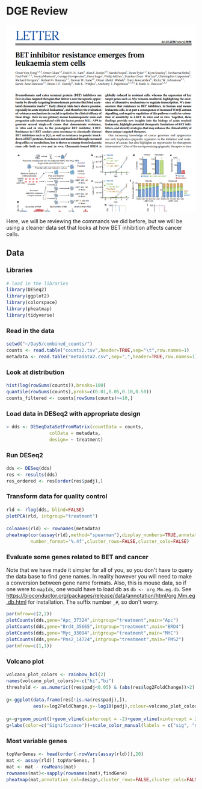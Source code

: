 # DGE Review

![alt text](..//img/jq1_bet.png)

Here, we will be reviewing the commands we did before, but we will be using a cleaner data set that looks at how BET inhibition affects cancer cells. 

## Data

### Libraries 
```R
# load in the libraries
library(DESeq2)
library(ggplot2)
library(colorspace)
library(pheatmap)
library(tidyverse)
```
### Read in the data
```R
setwd("~/Day5/combined_counts/")
counts <- read.table("counts2.tsv",header=TRUE,sep="\t",row.names=1)
metadata <- read.table("metadata2.csv",sep=",",header=TRUE,row.names=1)
```
### Look at distribution
```R
hist(log(rowSums(counts)),breaks=100)
quantile(rowSums(counts),probs=c(0.01,0.05,0.10,0.50))
counts_filtered <- counts[rowSums(counts)>=10,]
```

### Load data in DESeq2 with appropriate design 
```R
> dds <- DESeqDataSetFromMatrix(countData = counts,
				colData = metadata,
				design= ~ treatment)
```

### Run DESeq2
```R
dds <- DESeq(dds)
res <- results(dds)
res_ordered <- res[order(res$padj),]
```

### Transform data for quality control
```R
rld <- rlog(dds, blind=FALSE)
plotPCA(rld, intgroup="treatment")

colnames(rld) <- rownames(metadata)
pheatmap(cor(assay(rld),method="spearman"),display_numbers=TRUE,annotation_col=metadata,
         number_format='%.4f',cluster_rows=FALSE,cluster_cols=FALSE)
```

### Evaluate some genes related to BET and cancer
Note that we have made it simpler for all of you, so you don't have to query the data base to find gene names. In reality however you will need to make a conversion between gene name formats. Also, this is mouse data, so if one were to `mapIds`, one would have to load db as `db <- org.Mm.eg.db`. See https://bioconductor.org/packages/release/data/annotation/html/org.Mm.eg.db.html for installation. The suffix number `_#`, so don't worry.
```R
par(mfrow=c(2,2))
plotCounts(dds,gene="Apc_37324",intgroup="treatment",main="Apc")
plotCounts(dds,gene="Brd4_35665",intgroup="treatment",main="BRD4")
plotCounts(dds,gene="Myc_33094",intgroup="treatment",main="MYC")
plotCounts(dds,gene="Pms2_14724",intgroup="treatment",main="PMS2")
par(mfrow=c(1,1))
```

### Volcano plot 
```R
volcano_plot_colors <- rainbow_hcl(2)
names(volcano_plot_colors)<-c("hi","bi")
threshold <- as.numeric((res$padj<0.05) & (abs(res$log2FoldChange))>2) + 1 

g<-ggplot(data.frame(res[!is.na(res$padj),]),
          aes(x=log2FoldChange,y=-log10(padj),colour=volcano_plot_colors[threshold[!is.na(res$padj)]]))

g<-g+geom_point()+geom_vline(xintercept = -2)+geom_vline(xintercept = 2)+geom_hline(yintercept = abs(log10(0.05)))+theme_classic()
g+labs(color=c("Significance"))+scale_color_manual(labels = c("sig", "not sig"), values = c("#E495A5","#39BEB1"))
```

### Most variable genes
```R
topVarGenes <- head(order(-rowVars(assay(rld))),20)
mat <- assay(rld)[ topVarGenes, ]
mat <- mat - rowMeans(mat)
rownames(mat)<-sapply(rownames(mat),findGene)
pheatmap(mat,annotation_col=design,cluster_rows=FALSE,cluster_cols=FALSE)
```
